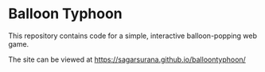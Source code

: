 # Balloon Typhoon

This repository contains code for a simple, interactive balloon-popping web game.

The site can be viewed at <https://sagarsurana.github.io/balloontyphoon/>
